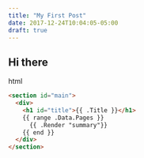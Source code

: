 ```yaml
---
title: "My First Post"
date: 2017-12-24T10:04:05-05:00
draft: true
---
```

## Hi there

<span class="lang">html</span>
```html
<section id="main">
  <div>
    <h1 id="title">{{ .Title }}</h1>
    {{ range .Data.Pages }}
      {{ .Render "summary"}}
    {{ end }}
  </div>
</section>
```